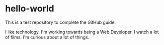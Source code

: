 # hello-world
This is a test repository to complete the GitHub guide.

I like technology. I'm working towards being a Web Developer. I watch a lot of films. I'm curious about a lot of things.
